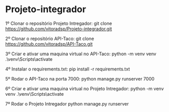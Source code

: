 # Projeto-integrador

1º Clonar o repositório Projeto Intregador:
    git clone https://github.com/vitoradsp/Projeto-integrador.git

2º Clonar o repositório API-Taco:
    git clone https://github.com/vitoradsp/API-Taco.git

3º Criar e ativar uma maquina virtual no API-Taco:
    python -m venv venv
    .\venv\Scripts\activate

4º Instalar o requirements.txt:
    pip install -r requirements.txt

5º Rodar o API-Taco na porta 7000:
    python manage.py runserver 7000

6º Criar e ativar uma maquina virtual no Projeto Intregador:
    python -m venv venv
    .\venv\Scripts\activate

7º Rodar o Projeto Intregador
    python manage.py runserver
